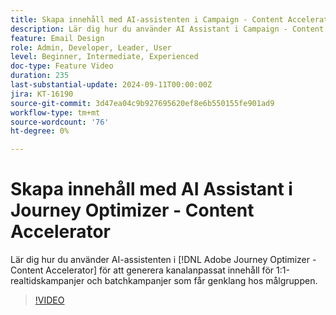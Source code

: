 ```yaml
---
title: Skapa innehåll med AI-assistenten i Campaign - Content Accelerator
description: Lär dig hur du använder AI Assistant i Campaign - Content Accelerator för att generera kanalanpassat innehåll för 1:1-realtidskampanjer och batchkampanjer som får genklang hos målgruppen.
feature: Email Design
role: Admin, Developer, Leader, User
level: Beginner, Intermediate, Experienced
doc-type: Feature Video
duration: 235
last-substantial-update: 2024-09-11T00:00:00Z
jira: KT-16190
source-git-commit: 3d47ea04c9b927695620ef8e6b550155fe901ad9
workflow-type: tm+mt
source-wordcount: '76'
ht-degree: 0%

---
```



# Skapa innehåll med AI Assistant i Journey Optimizer - Content Accelerator

Lär dig hur du använder AI-assistenten i [!DNL Adobe Journey Optimizer - Content Accelerator] för att generera kanalanpassat innehåll för 1:1-realtidskampanjer och batchkampanjer som får genklang hos målgruppen.

>[!VIDEO](https://video.tv.adobe.com/v/3433552/?learn=on)
